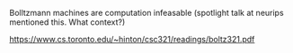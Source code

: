 
Bolltzmann machines are computation infeasable (spotlight talk at neurips mentioned this. What context?)

https://www.cs.toronto.edu/~hinton/csc321/readings/boltz321.pdf
